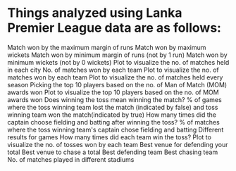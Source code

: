 # Things analyzed using Lanka Premier League data are as follows:

Match won by the maximum margin of runs
Match won by maximum wickets
Match won by minimum margin of runs (not by 1 run)
Match won by minimum wickets (not by 0 wickets)
Plot to visualize the no. of matches held in each city
No. of matches won by each team
Plot to visualize the no. of matches won by each team
Plot to visualize the no. of matches held every season
Picking the top 10 players based on the no. of Man of Match (MOM) awards won
Plot to visualize the top 10 players based on the no. of MOM awards won
Does winning the toss mean winning the match?
% of games where the toss winning team lost the match (indicated by false) and toss winning team won the match(indicated by true)
How many times did the captain choose fielding and batting after winning the toss?
% of matches where the toss winning team's captain chose fielding and batting
Different results for games
How many times did each team win the toss?
Plot to visualize the no. of tosses won by each team
Best venue for defending your total
Best venue to chase a total
Best defending team
Best chasing team
No. of matches played in different stadiums
